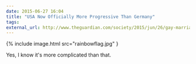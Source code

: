 ```yaml
---
date: 2015-06-27 16:04
title: "USA Now Officially More Progressive Than Germany"
tags: 
external_url: http://www.theguardian.com/society/2015/jun/26/gay-marriage-legal-supreme-court
---
```


{% include image.html src="rainbowflag.jpg" }

Yes, I know it's more complicated than that.